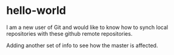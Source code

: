 # hello-world
I am a new user of Git and would like to know how to synch local repositories with these github remote repositories.

Adding another set of info to see how the master is affected.
